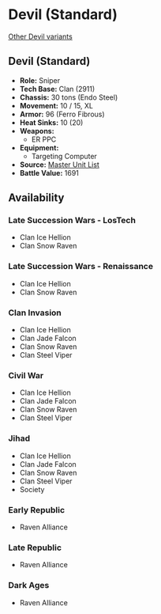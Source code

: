 # Devil (Standard)

[Other Devil variants](../devil.md)

## Devil (Standard)
- **Role:** Sniper
- **Tech Base:** Clan (2911)
- **Chassis:** 30 tons (Endo Steel)
- **Movement:** 10 / 15, XL
- **Armor:** 96 (Ferro Fibrous)
- **Heat Sinks:** 10 (20)
- **Weapons:**
  - ER PPC
- **Equipment:**
  - Targeting Computer
- **Source:** [Master Unit List](http://masterunitlist.info/Unit/Details/7571/devil-standard)
- **Battle Value:** 1691

## Availability

### Late Succession Wars - LosTech
- Clan Ice Hellion
- Clan Snow Raven

### Late Succession Wars - Renaissance
- Clan Ice Hellion
- Clan Snow Raven

### Clan Invasion
- Clan Ice Hellion
- Clan Jade Falcon
- Clan Snow Raven
- Clan Steel Viper

### Civil War
- Clan Ice Hellion
- Clan Jade Falcon
- Clan Snow Raven
- Clan Steel Viper

### Jihad
- Clan Ice Hellion
- Clan Jade Falcon
- Clan Snow Raven
- Clan Steel Viper
- Society

### Early Republic
- Raven Alliance

### Late Republic
- Raven Alliance

### Dark Ages
- Raven Alliance

